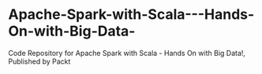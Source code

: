 # Apache-Spark-with-Scala---Hands-On-with-Big-Data-
Code Repository for Apache Spark with Scala - Hands On with Big Data!, Published by Packt
